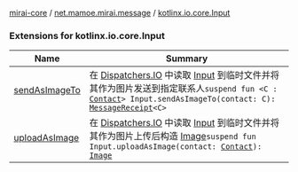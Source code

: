 [mirai-core](../../index.md) / [net.mamoe.mirai.message](../index.md) / [kotlinx.io.core.Input](./index.md)

### Extensions for kotlinx.io.core.Input

| Name | Summary |
|---|---|
| [sendAsImageTo](send-as-image-to.md) | 在 [Dispatchers.IO](#) 中读取 [Input](#) 到临时文件并将其作为图片发送到指定联系人`suspend fun <C : `[`Contact`](../../net.mamoe.mirai.contact/-contact/index.md)`> Input.sendAsImageTo(contact: C): `[`MessageReceipt`](../-message-receipt/index.md)`<C>` |
| [uploadAsImage](upload-as-image.md) | 在 [Dispatchers.IO](#) 中读取 [Input](#) 到临时文件并将其作为图片上传后构造 [Image](../../net.mamoe.mirai.message.data/-image/index.md)`suspend fun Input.uploadAsImage(contact: `[`Contact`](../../net.mamoe.mirai.contact/-contact/index.md)`): `[`Image`](../../net.mamoe.mirai.message.data/-image/index.md) |
